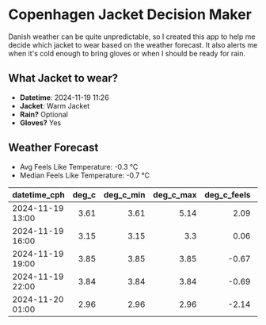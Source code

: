 
# Copenhagen Jacket Decision Maker

Danish weather can be quite unpredictable, so I created this app to help me decide which jacket to wear based on the weather forecast. 
It also alerts me when it's cold enough to bring gloves or when I should be ready for rain.

## What Jacket to wear?

- **Datetime**: 2024-11-19 11:26
- **Jacket**: Warm Jacket
- **Rain?** Optional
- **Gloves?** Yes

## Weather Forecast
- Avg Feels Like Temperature: -0.3 °C
- Median Feels Like Temperature: -0.7 °C

| datetime_cph     |   deg_c |   deg_c_min |   deg_c_max |   deg_c_feels | weather   | wind   | rain   |
|:-----------------|--------:|------------:|------------:|--------------:|:----------|:-------|:-------|
| 2024-11-19 13:00 |    3.61 |        3.61 |        5.14 |          2.09 | Rain      | Low    | Low    |
| 2024-11-19 16:00 |    3.15 |        3.15 |        3.3  |          0.06 | Rain      | Low    | Low    |
| 2024-11-19 19:00 |    3.85 |        3.85 |        3.85 |         -0.67 | Snow      | Medium | None   |
| 2024-11-19 22:00 |    3.84 |        3.84 |        3.84 |         -0.69 | Snow      | Medium | None   |
| 2024-11-20 01:00 |    2.96 |        2.96 |        2.96 |         -2.14 | Snow      | Medium | None   |
        